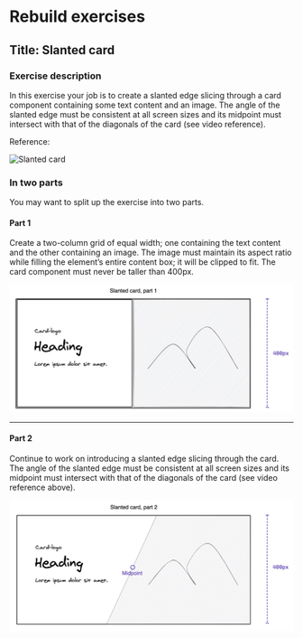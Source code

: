 # Rebuild exercises

## Title: Slanted card

### Exercise description

In this exercise your job is to create a slanted edge slicing through a card component containing some text content and an image. The angle of the slanted edge must be consistent at all screen sizes and its midpoint must intersect with that of the diagonals of the card (see video reference).

Reference:

![Slanted card](slanted-card.gif "slanted card reference")

### In two parts

You may want to split up the exercise into two parts.

#### Part 1

Create a two-column grid of equal width; one containing the text content and the other containing an image. The image must maintain its aspect ratio while filling the element’s entire content box; it will be clipped to fit. The card component must never be taller than 400px.

![Slanted card part 1](slanted-1.jpg "slanted card part 1")

---

#### Part 2

Continue to work on introducing a slanted edge slicing through the card. The angle of the slanted edge must be consistent at all screen sizes and its midpoint must intersect with that of the diagonals of the card (see video reference above).

![Slanted card part 2](slanted-2.jpg "slanted card part 2")

